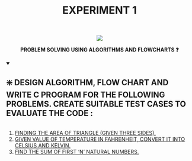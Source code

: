 <h1 align="center">EXPERIMENT 1</h1>
<!-- PROJECT LOGO -->
<br />
<p align="center">
  <a href="https://github.com/DHANOLA/CLASS-NOTIX/edit/root/SEMESTER%201/PROGRAMMING%20AND%20DATA%20STRUCTURES%20LAB/EXPERIMENT%201">
    <img src="https://media.giphy.com/media/Jsho2AKTd78Ls5f7wy/giphy.gif" >
  </a>

  

  <p align="center">
  <b>PROBLEM SOLVING USING ALGORITHMS AND FLOWCHARTS ❓</b>
    <br />
   
  </p>
</p>


<!-- TABLE OF CONTENTS -->
<details open="open">
  <summary><h2 style="display: inline-block">❇️ DESIGN ALGORITHM, FLOW CHART AND WRITE C PROGRAM FOR THE FOLLOWING PROBLEMS. CREATE SUITABLE TEST CASES TO EVALUATE THE CODE :</h2></summary>
  <ol>
 <li>  <a href="https://github.com/DHANOLA/CLASS-NOTIX/blob/root/SEMESTER%201/PROGRAMMING%20AND%20DATA%20STRUCTURES%20LAB/EXPERIMENT%201/QUESTION%201.c" style="color: ">FINDING THE AREA OF TRIANGLE (GIVEN THREE SIDES). </a></li>
   <li>  <a href="https://github.com/DHANOLA/CLASS-NOTIX/blob/root/SEMESTER%201/PROGRAMMING%20AND%20DATA%20STRUCTURES%20LAB/EXPERIMENT%201/QUESTION%202.c" style="color: ">GIVEN VALUE OF TEMPERATURE IN FAHRENHEIT, CONVERT IT INTO CELSIUS AND KELVIN. </a></li>
   <li>  <a href="https://github.com/DHANOLA/CLASS-NOTIX/blob/root/SEMESTER%201/PROGRAMMING%20AND%20DATA%20STRUCTURES%20LAB/EXPERIMENT%201/QUESTION%203.c" style="color: ">FIND THE SUM OF FIRST ‘N’ NATURAL NUMBERS. </a></li>
    
  </ol>
</details>






